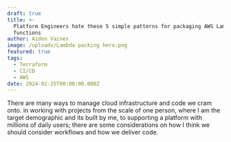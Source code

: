 ```yaml
---
draft: true
title: >-
  Platform Engineers hate these 5 simple patterns for packaging AWS Lambda
  functions
author: Aiden Vaines
image: /uploads/Lambda packing hero.png
featured: true
tags:
  - Terraform
  - CI/CD
  - AWS
date: 2024-02-25T00:00:00.000Z
---
```


There are many ways to manage cloud infrastructure and code we cram onto. in working with projects from the scale of one person, where I am the target demographic and its built by me, to supporting a platform with millions of daily users; there are some considerations on how I think we should consider workflows and how we deliver code.
